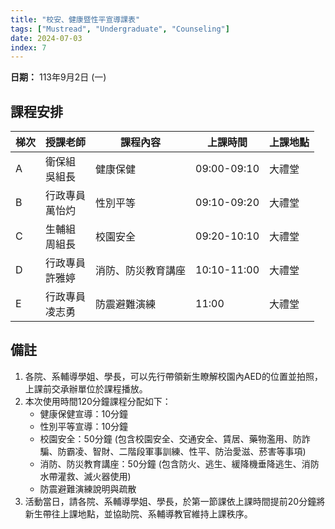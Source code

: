 ```yaml
---
title: "校安、健康暨性平宣導課表"
tags: ["Mustread", "Undergraduate", "Counseling"]
date: 2024-07-03
index: 7
---
```


**日期：** 113年9月2日 (一)

## 課程安排

| 梯次 | 授課老師  | 課程內容              | 上課時間  | 上課地點 |
| ---- | --------- | --------------------- | --------- | -------- |
| A    | 衛保組<br>吳組長    | 健康保健              | 09:00-09:10 | 大禮堂   |
| B    | 行政專員<br>萬怡灼    | 性別平等              | 09:10-09:20 | 大禮堂   |
| C    | 生輔組<br>周組長    | 校園安全              | 09:20-10:10 | 大禮堂   |
| D    | 行政專員<br>許雅婷    | 消防、防災教育講座    | 10:10-11:00 | 大禮堂   |
| E    | 行政專員<br>凌志勇    | 防震避難演練          | 11:00      | 大禮堂   |

## 備註

1. 各院、系輔導學姐、學長，可以先行帶領新生瞭解校園內AED的位置並拍照，上課前交承辦單位於課程播放。
2. 本次使用時間120分鐘課程分配如下：
   - 健康保健宣導：10分鐘
   - 性別平等宣導：10分鐘
   - 校園安全：50分鐘 (包含校園安全、交通安全、賃居、藥物濫用、防詐騙、防霸凌、智財、二階段軍事訓練、性平、防治愛滋、菸害等事項)
   - 消防、防災教育講座：50分鐘 (包含防火、逃生、緩降機垂降逃生、消防水帶灌救、滅火器使用)
   - 防震避難演練說明與疏散
3. 活動當日，請各院、系輔導學姐、學長，於第一節課依上課時間提前20分鐘將新生帶往上課地點，並協助院、系輔導教官維持上課秩序。

